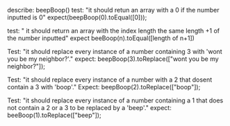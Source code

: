 describe: beepBoop()
test: "it should retun an array with a 0 if the number inputted is 0"
expect(beepBoop(0).toEqual([0]));

test: " it should return an array with the index length the same length +1 of the number inputted"
expect beeBoop(n).toEqual([length of n+1])

Test: "it should replace every instance of a number containing 3 with 'wont you be my neighbor?'."
expect: beepBoop(3).toReplace(["wont you be my neighbor?"]);

Test: "it should replace every instance of a number with a 2 that dosent contain a 3 with 'boop'."
Expect: beepBoop(2).toReplace(["boop"]);

Test: "it should replace every instance of a number containing a 1 that does not contain a 2 or a 3 to be replaced by a 'beep'."
expect: beeBoop(1).toReplace(["beep"]);